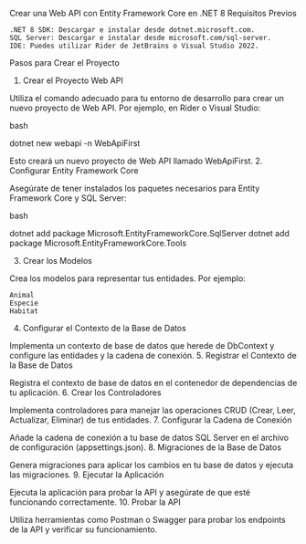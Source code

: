Crear una Web API con Entity Framework Core en .NET 8
Requisitos Previos

    .NET 8 SDK: Descargar e instalar desde dotnet.microsoft.com.
    SQL Server: Descargar e instalar desde microsoft.com/sql-server.
    IDE: Puedes utilizar Rider de JetBrains o Visual Studio 2022.

Pasos para Crear el Proyecto
1. Crear el Proyecto Web API

Utiliza el comando adecuado para tu entorno de desarrollo para crear un nuevo proyecto de Web API. Por ejemplo, en Rider o Visual Studio:

bash

dotnet new webapi -n WebApiFirst

Esto creará un nuevo proyecto de Web API llamado WebApiFirst.
2. Configurar Entity Framework Core

Asegúrate de tener instalados los paquetes necesarios para Entity Framework Core y SQL Server:

bash

dotnet add package Microsoft.EntityFrameworkCore.SqlServer
dotnet add package Microsoft.EntityFrameworkCore.Tools

3. Crear los Modelos

Crea los modelos para representar tus entidades. Por ejemplo:

    Animal
    Especie
    Habitat

4. Configurar el Contexto de la Base de Datos

Implementa un contexto de base de datos que herede de DbContext y configure las entidades y la cadena de conexión.
5. Registrar el Contexto de la Base de Datos

Registra el contexto de base de datos en el contenedor de dependencias de tu aplicación.
6. Crear los Controladores

Implementa controladores para manejar las operaciones CRUD (Crear, Leer, Actualizar, Eliminar) de tus entidades.
7. Configurar la Cadena de Conexión

Añade la cadena de conexión a tu base de datos SQL Server en el archivo de configuración (appsettings.json).
8. Migraciones de la Base de Datos

Genera migraciones para aplicar los cambios en tu base de datos y ejecuta las migraciones.
9. Ejecutar la Aplicación

Ejecuta la aplicación para probar la API y asegúrate de que esté funcionando correctamente.
10. Probar la API

Utiliza herramientas como Postman o Swagger para probar los endpoints de la API y verificar su funcionamiento.

